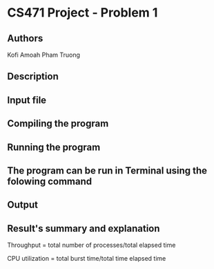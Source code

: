 # CS471 Project - Problem 1

## Authors
Kofi Amoah
Pham Truong

## Description




## Input file




## Compiling the program


## Running the program


## The program can be run in Terminal using the folowing command



## Output




## Result's summary and explanation


Throughput = total number of processes/total elapsed time

CPU utilization = total burst time/total time elapsed time


